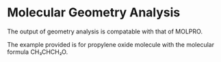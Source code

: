 # Molecular Geometry Analysis

The output of geometry analysis is compatable with that of MOLPRO.

The example provided is for propylene oxide molecule with the
molecular formula CH₃CHCH₂O.
